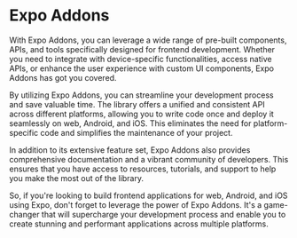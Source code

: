# Expo Addons

With Expo Addons, you can leverage a wide range of pre-built components, APIs, and tools specifically designed for frontend development. Whether you need to integrate with device-specific functionalities, access native APIs, or enhance the user experience with custom UI components, Expo Addons has got you covered.

By utilizing Expo Addons, you can streamline your development process and save valuable time. The library offers a unified and consistent API across different platforms, allowing you to write code once and deploy it seamlessly on web, Android, and iOS. This eliminates the need for platform-specific code and simplifies the maintenance of your project.

In addition to its extensive feature set, Expo Addons also provides comprehensive documentation and a vibrant community of developers. This ensures that you have access to resources, tutorials, and support to help you make the most out of the library.

So, if you're looking to build frontend applications for web, Android, and iOS using Expo, don't forget to leverage the power of Expo Addons. It's a game-changer that will supercharge your development process and enable you to create stunning and performant applications across multiple platforms.
